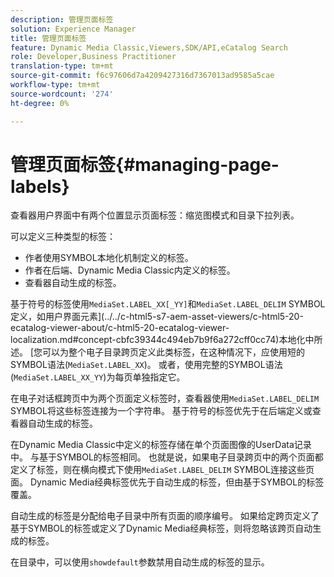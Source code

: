 ```yaml
---
description: 管理页面标签
solution: Experience Manager
title: 管理页面标签
feature: Dynamic Media Classic,Viewers,SDK/API,eCatalog Search
role: Developer,Business Practitioner
translation-type: tm+mt
source-git-commit: f6c97606d7a4209427316d7367013ad9585a5cae
workflow-type: tm+mt
source-wordcount: '274'
ht-degree: 0%

---
```



# 管理页面标签{#managing-page-labels}

查看器用户界面中有两个位置显示页面标签：缩览图模式和目录下拉列表。

可以定义三种类型的标签：

* 作者使用SYMBOL本地化机制定义的标签。
* 作者在后端、Dynamic Media Classic内定义的标签。
* 查看器自动生成的标签。

基于符号的标签使用`MediaSet.LABEL_XX[_YY]`和`MediaSet.LABEL_DELIM` SYMBOL定义，如用户界面元素](../../c-html5-s7-aem-asset-viewers/c-html5-20-ecatalog-viewer-about/c-html5-20-ecatalog-viewer-localization.md#concept-cbfc39344c494eb7b9f6a272cff0cc74)本地化中所述。 [您可以为整个电子目录跨页定义此类标签，在这种情况下，应使用短的SYMBOL语法(`MediaSet.LABEL_XX`)。 或者，使用完整的SYMBOL语法(`MediaSet.LABEL_XX_YY`)为每页单独指定它。

在电子对话框跨页中为两个页面定义标签时，查看器使用`MediaSet.LABEL_DELIM` SYMBOL将这些标签连接为一个字符串。 基于符号的标签优先于在后端定义或查看器自动生成的标签。

在Dynamic Media Classic中定义的标签存储在单个页面图像的UserData记录中。 与基于SYMBOL的标签相同。 也就是说，如果电子目录跨页中的两个页面都定义了标签，则在横向模式下使用`MediaSet.LABEL_DELIM` SYMBOL连接这些页面。 Dynamic Media经典标签优先于自动生成的标签，但由基于SYMBOL的标签覆盖。

自动生成的标签是分配给电子目录中所有页面的顺序编号。 如果给定跨页定义了基于SYMBOL的标签或定义了Dynamic Media经典标签，则将忽略该跨页自动生成的标签。

在目录中，可以使用`showdefault`参数禁用自动生成的标签的显示。
